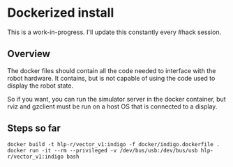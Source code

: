 # Dockerized install

This is a work-in-progress. I'll update this constantly every #hack session.

## Overview

The docker files should contain all the code needed to interface with the robot hardware. It contains, but is not capable of using the code used to display the robot state.

So if you want, you can run the simulator server in the docker container, but rviz and gzclient must be run on a host OS that is connected to a display.

## Steps so far

```
docker build -t hlp-r/vector_v1:indigo -f docker/indigo.dockerfile .
docker run -it --rm --privileged -v /dev/bus/usb:/dev/bus/usb hlp-r/vector_v1:indigo bash
```
